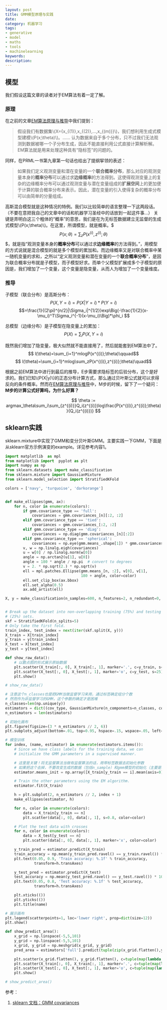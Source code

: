 ```yaml
---
layout: post
title: GMM模型原理与实践
date: 
category: 机器学习
tags:
- generative
- model
- maths
- tools
- machinelearning
keywords:
description:
---
```



## 模型
我们假设这篇文章的读者对于EM算法有着一定了解。

### 原理
在之前的文章[EM算法原理与推导](https://protao.github.io/2018/05/27/MachingLearning-2018-05-27-EMAlgorithm/)中我们提到：
> 假设我们有数据集\\(X=\{x_{(1)},x_{(2)},...,x_{(m)}\}\\)，我们想利用生成式模型建模\\(P(x;\theta)\\)。...... 认为数据来自于多个分布，只不过我们无法观测到数据被哪一个子分布生成，因此不能直接利用公式直接计算解析解。EM算法就是用来处理这种具有“隐标签”的问题的。

同样，在PRML一书第九章第一句话也给出了提纲挈领的表述：
> 如果我们定义观测变量和潜在变量的一个**联合概率分布**，那么对应的观测变量本身的**概率分布**可以通过求**边缘概率**的方法得到。这使得观测变量上的复杂的边缘概率分布可以通过观测变量与潜在变量组成的**扩展空间**上的更加便于计算的联合概率分布来表示。因此，潜在变量的引入使得复杂的概率分布可以由简单的分量组成。

高斯混合模型就是这种情况的特例。我们以比较简单的语言整理一下这两段话。（不要在意把我自己的文章中的话和机器学习圣经中的话放到一起这件事...）
关键是弄明白这三个粗体的“概率”的意思，我们是在为无标签数据建立无监督的生成式模型\\(P(x;\theta)\\)。在这里，所谓模型，就是概率。$$$ P(x;\theta)=\sum_zP(x^{(i)},z^{(i)};\theta) $$$，就是指“观测变量本身的**概率分布**可以通过求**边缘概率**的方法得到。”，用模型的方式说就是混合模型的就是多个模型的累加和。而边缘概率又是对联合概率中某一随机变量的求和，之所以“定义观测变量和潜在变量的一个**联合概率分布**”，是因为联合概率分布就是子模型，而子模型好求。而单个父模型扩展成多个子模型的原因是，我们增加了一个变量，这个变量是隐变量，从而人为增加了一个变量维度。

<!-- more -->

### 推导

子模型（联合分布）是高斯分布：
$$ P(X, Y=i)=P(X|Y=i)*P(Y=i) $$
$$=\frac{1}{(2\pi)^{n/2}|\Sigma_i|^{1/2}}exp\Big(-\frac{1}{2}(x-\mu_i)^T\Sigma_i^{-1}(x-\mu_i)\Big)*\phi_i $$

总模型（边缘分布）是子模型在隐变量上的累加：
$$ P(X)=\sum_iP(X, Y=i) $$


既然我们增加了隐变量，极大似然就不能直接用了，然后就能套到EM算法中了。
$$ l(\theta)=\sum_{i=1}^mlogP(x^{(i)};\theta)\qquad$$
$$ l(\theta)=\sum_{i=1}^mlog\sum_zP(x^{(i)},z^{(i)};\theta)\quad$$

根据之前EM算法中进行到最后的推导，E步需要求隐标签的后验分布，这个是好求的。我们已知\\(P(X|y)\\)的正态分布计算方式，那么通过贝叶斯公式就可以求得反向的条件概率。然而在[EM算法原理与推导](https://protao.github.io/2018/05/27/MachingLearning-2018-05-27-EMAlgorithm/)中，M步的时候，留下了一个疑问：**M步的计算公式好算吗，为什么好算？**

$$ \theta := argmax_\theta\sum_i\sum_{z^{(i)}}Q_i(z^{(i)})log\frac{P(x^{(i)},z^{(i)};\theta)}{Q_i(z^{(i)})} $$





## sklearn实践
sklearn.mixture中实现了GMM和变分贝叶斯GMM。主要实践一下GMM，下面是从sklearn官方示例演变的example。详见参考内容1。
```python
import matplotlib  as mpl
from matplotlib import  pyplot as plt
import numpy as np
from sklearn.datasets import make_classification
from sklearn.mixture import GaussianMixture
from sklearn.model_selection import StratifiedKFold

colors = ['navy', 'turquoise', 'darkorange']


def make_ellipses(gmm, ax):
    for n, color in enumerate(colors):
        if gmm.covariance_type == 'full':
            covariances = gmm.covariances_[n][:2, :2]
        elif gmm.covariance_type == 'tied':
            covariances = gmm.covariances_[:2, :2]
        elif gmm.covariance_type == 'diag':
            covariances = np.diag(gmm.covariances_[n][:2])
        elif gmm.covariance_type == 'spherical':
            covariances = np.eye(gmm.means_.shape[1]) * gmm.covariances_[n]
        v, w = np.linalg.eigh(covariances)
        u = w[0] / np.linalg.norm(w[0])
        angle = np.arctan2(u[1], u[0])
        angle = 180 * angle / np.pi  # convert to degrees
        v = 2. * np.sqrt(2.) * np.sqrt(v)
        ell = mpl.patches.Ellipse(gmm.means_[n, :2], v[0], v[1],
                                  180 + angle, color=color)
        ell.set_clip_box(ax.bbox)
        ell.set_alpha(0.5)
        ax.add_artist(ell)

X, y = make_classification(n_samples=600, n_features=2, n_redundant=0, n_informative=2, n_classes=3, n_clusters_per_class=1, random_state=15, flip_y=0)


# Break up the dataset into non-overlapping training (75%) and testing
# (25%) sets.
skf = StratifiedKFold(n_splits=5)
# Only take the first fold.
train_index, test_index = next(iter(skf.split(X, y)))
X_train = X[train_index]
y_train = y[train_index]
X_test = X[test_index]
y_test = y[test_index]

def show_raw_data():
	# 以散点图的形式展示原始数据
    plt.scatter(X_train[:, 0], X_train[:, 1], marker='.', c=y_train, s=10)
    plt.scatter(X_test[:, 0], X_test[:, 1], marker='o', c=y_test, s=25)
    plt.show()

# show_raw_data()

# 注意这个n_classes也是把GMM当做监督学习来用，通过标签确定组分个数
# 然而作为非监督学习的GMM，这个参数的确定才是困难
n_classes=len(np.unique(y))
estimators = dict((cov_type, GaussianMixture(n_components=n_classes, covariance_type=cov_type, max_iter=20, random_state=0)) for cov_type in ['spherical', 'diag', 'tied', 'full'])
n_estimators = len(estimators)

# 初始化画布
plt.figure(figsize=(3 * n_estimators // 2, 6))
plt.subplots_adjust(bottom=.01, top=0.95, hspace=.15, wspace=.05, left=.01, right=.99)

# 模型训练
for index, (name, estimator) in enumerate(estimators.items()):
    # Since we have class labels for the training data, we can
    # initialize the GMM parameters in a supervised manner.

    # 这里是关键！将无监督算法当做有监督算法的话，用带标签数据去初始化参数
    # 如果把这个去掉，不要改变生成的数据（包括n_sample）和gmm模型的初始化（主要是random_state， 会发现结果完全改变，原因想一下就能明白）
    estimator.means_init = np.array([X_train[y_train == i].mean(axis=0) for i in range(n_classes)])

    # Train the other parameters using the EM algorithm.
    estimator.fit(X_train)

    h = plt.subplot(2, n_estimators // 2, index + 1)
    make_ellipses(estimator, h)

    for n, color in enumerate(colors):
        data = X_train[y_train == n]
        plt.scatter(data[:, 0], data[:, 1], s=0.8, color=color)

    # Plot the test data with crosses
    for n, color in enumerate(colors):
        data = X_test[y_test == n]
        plt.scatter(data[:, 0], data[:, 1], marker='x', color=color)

    y_train_pred = estimator.predict(X_train)
    train_accuracy = np.mean(y_train_pred.ravel() == y_train.ravel()) * 100
    plt.text(0.05, 0.9, 'Train accuracy: %.1f' % train_accuracy,
             transform=h.transAxes)

    y_test_pred = estimator.predict(X_test)
    test_accuracy = np.mean(y_test_pred.ravel() == y_test.ravel()) * 100
    plt.text(0.05, 0.8, 'Test accuracy: %.1f' % test_accuracy,
             transform=h.transAxes)

    plt.xticks(())
    plt.yticks(())
    plt.title(name)

# 展示画布
plt.legend(scatterpoints=1, loc='lower right', prop=dict(size=12))
plt.show()

def show_predict_area():
    x_grid = np.linspace(-5,5,101)
    y_grid = np.linspace(-5,5,101)
    x_grid, y_grid = np.meshgrid(x_grid, y_grid)
    pred_area = estimators['full'].predict(tuple(zip(x_grid.flatten(),y_grid.flatten())))

    plt.scatter(x_grid.flatten(), y_grid.flatten(), c=tuple(map(lambda x:colors[x], pred_area)), alpha=0.04)
    plt.scatter(X_train[:, 0], X_train[:, 1], marker='.', c=tuple(map(lambda x:colors[x], y_train)), s=10)
    plt.scatter(X_test[:, 0], X_test[:, 1], marker='o', c=tuple(map(lambda x:colors[x], y_test)), s=25)
    plt.show()

# show_predict_area()


```


参考：
1. [sklearn 文档：GMM covariances](http://sklearn.apachecn.org/cn/0.19.0/auto_examples/mixture/plot_gmm_covariances.html#sphx-glr-auto-examples-mixture-plot-gmm-covariances-py)
